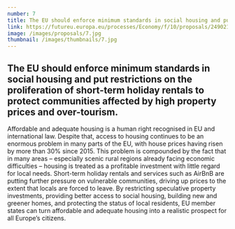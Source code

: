 ```yaml
---
number: 7
title: The EU should enforce minimum standards in social housing and put restrictions on the proliferation of short-term holiday rentals to protect communities affected by high property prices and over-tourism.
link: https://futureu.europa.eu/processes/Economy/f/10/proposals/249021
image: /images/proposals/7.jpg
thumbnail: /images/thumbnails/7.jpg
---
```


## The EU should enforce __minimum standards in social housing__ and put __restrictions on the proliferation of short-term holiday__ rentals to protect communities affected by high property prices and over-tourism.

Affordable and adequate housing is a human right recognised in EU and international law. Despite that, access to housing continues to be an enormous problem in many parts of the EU, with house prices having risen by more than 30% since 2015. This problem is compounded by the fact that in many areas – especially scenic rural regions already facing economic difficulties – housing is treated as a profitable investment with little regard for local needs. Short-term holiday rentals and services such as AirBnB are putting further pressure on vulnerable communities, driving up prices to the extent that locals are forced to leave. By restricting speculative property investments, providing better access to social housing, building new and greener homes, and protecting the status of local residents, EU member states can turn affordable and adequate housing into a realistic prospect for all Europe’s citizens.
